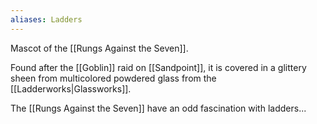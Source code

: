 ```yaml
---
aliases: Ladders
---
```

Mascot of the [[Rungs Against the Seven]].

Found after the [[Goblin]] raid on [[Sandpoint]], it is covered in a glittery sheen from multicolored powdered glass from the [[Ladderworks|Glassworks]].

The [[Rungs Against the Seven]] have an odd fascination with ladders...